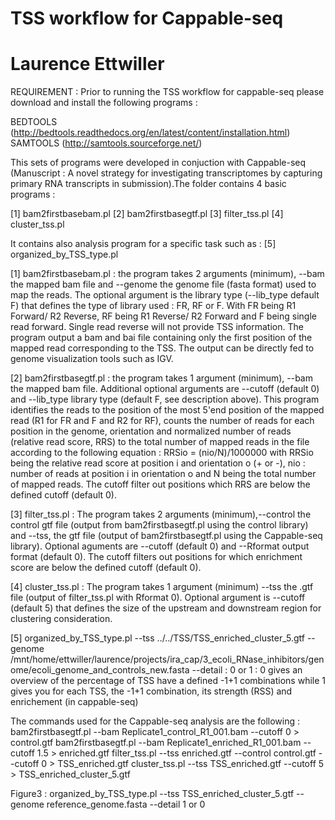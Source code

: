 # TSS workflow for Cappable-seq
# Laurence Ettwiller

REQUIREMENT : Prior to running the TSS workflow for cappable-seq please download and install the following programs :

BEDTOOLS (http://bedtools.readthedocs.org/en/latest/content/installation.html)
SAMTOOLS (http://samtools.sourceforge.net/)



This sets of programs were developed in conjuction with Cappable-seq (Manuscript :
 A novel strategy for investigating transcriptomes by capturing primary RNA transcripts in submission).The folder contains 4 basic programs :
 
 [1] bam2firstbasebam.pl
 [2] bam2firstbasegtf.pl
 [3] filter_tss.pl
 [4] cluster_tss.pl

It contains also analysis program for a specific task such as :
  [5] organized_by_TSS_type.pl

 
 [1] bam2firstbasebam.pl : the program takes 2 arguments (minimum), --bam the mapped bam file and --genome the genome file (fasta format) used to map the reads. The optional argument is the library type (--lib_type default F) that defines the type of library used : FR, RF or F. With FR being R1 Forward/ R2 Reverse, RF being R1 Reverse/ R2 Forward and F being single read forward. Single read reverse will not provide TSS information. The program output a bam and bai file containing only the first position of the mapped read corresponding to the TSS. The output can be directly fed to genome visualization tools such as IGV. 
 
 [2] bam2firstbasegtf.pl : the program takes 1 argument (minimum), --bam the mapped bam file. Additional optional arguments are --cutoff (default 0) and --lib_type library type (default F, see description above). This program identifies the reads to the position of the most 5'end position of the mapped read (R1 for FR and F and R2 for RF), counts the number of reads for each position in the genome, orientation and normalized number of reads (relative read score, RRS) to the total number of mapped reads in the file according to the following equation :  RRSio = (nio/N)/1000000 with RRSio being the relative read score at position i and orientation o (+ or -), nio : number of reads at position i in orientation o and N being the total number of mapped reads. The cutoff filter out positions which RRS are below the defined cutoff (default 0).
 
 [3] filter_tss.pl : The program takes 2 arguments (minimum),--control  the control gtf file (output from bam2firstbasegtf.pl using the control library) and --tss, the gtf file (output of bam2firstbasegtf.pl using the Cappable-seq library). Optional aguments are --cutoff (default 0) and --Rformat output format (default 0). The cutoff filters out positions for which enrichment score are below the defined cutoff (default 0). 

 [4] cluster_tss.pl : The program takes 1 argument (minimum) --tss the .gtf file (output of filter_tss.pl with Rformat 0). Optional argument is --cutoff (default 5) that defines the size of the upstream and downstream region for clustering consideration. 


 [5] organized_by_TSS_type.pl  --tss ../../TSS/TSS_enriched_cluster_5.gtf --genome /mnt/home/ettwiller/laurence/projects/ira_cap/3_ecoli_RNase_inhibitors/genome/ecoli_genome_and_controls_new.fasta --detail : 0 or 1 : 0 gives an overview of the percentage of TSS have a defined -1+1 combinations while 1 gives you for each TSS, the -1+1 combination, its strength (RSS) and enrichement (in cappable-seq) 


The commands used for the Cappable-seq analysis are the following :
bam2firstbasegtf.pl  --bam Replicate1_control_R1_001.bam --cutoff 0 > control.gtf
bam2firstbasegtf.pl  --bam Replicate1_enriched_R1_001.bam --cutoff 1.5 > enriched.gtf
filter_tss.pl --tss enriched.gtf --control control.gtf --cutoff 0 > TSS_enriched.gtf
cluster_tss.pl  --tss TSS_enriched.gtf --cutoff  5 >  TSS_enriched_cluster_5.gtf

Figure3 :
organized_by_TSS_type.pl  --tss TSS_enriched_cluster_5.gtf --genome reference_genome.fasta --detail 1 or 0

